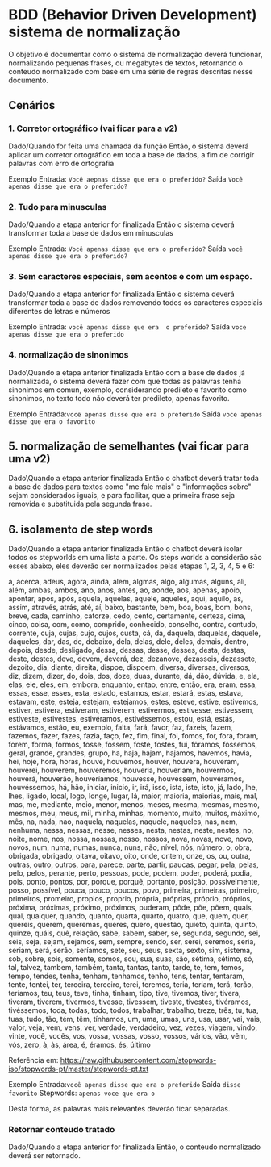 # BDD (Behavior Driven Development) sistema de normalização

O objetivo é documentar como o sistema de normalização deverá funcionar, normalizando pequenas frases, ou megabytes de textos, retornando o conteudo normalizado com base em uma série de regras descritas nesse documento.

## Cenários

### 1. Corretor ortográfico (vai ficar para a v2)

Dado/Quando for feita uma chamada da função
Então, o sistema deverá aplicar um corretor ortográfico em toda a base de dados, a fim de corrigir palavras com erro de ortografia

Exemplo
Entrada: `Você aepnas disse que era o preferido?`
Saída `Você apenas disse que era o preferido?`

### 2. Tudo para minusculas

Dado/Quando a etapa anterior for finalizada
Então o sistema deverá transformar toda a base de dados em minusculas

Exemplo
Entrada: `Você apenas disse que era o preferido?`
Saída `você apenas disse que era o preferido?`

### 3. Sem caracteres especiais, sem acentos e com um espaço.

Dado/Quando a etapa anterior for finalizada
Então o sistema deverá transformar toda a base de dados removendo todos os caracteres especiais diferentes de letras e números

Exemplo
Entrada: `você apenas disse que era  o preferido?`
Saída `voce apenas disse que era o preferido`

### 4. normalização de sinonimos

Dado\Quando a etapa anterior finalizada
Então com a base de dados já normalizada, o sistema deverá fazer com que todas as palavras tenha sinonimos em comun, exemplo, considerando predileto e favorito como sinonimos, no texto todo não deverá ter predileto, apenas favorito.

Exemplo
Entrada:`você apenas disse que era o preferido`
Saída `voce apenas disse que era o favorito`

## 5. normalização de semelhantes (vai ficar para uma v2)

Dado\Quando a etapa anterior finalizada
Então o chatbot deverá tratar toda a base de dados para textos como "me fale mais" e "informações sobre" sejam considerados iguais, e para facilitar, que a primeira frase seja removida e substituida pela segunda frase.

## 6. isolamento de step words

Dado\Quando a etapa anterior finalizada
Então o chatbot deverá isolar todos os stepworlds em uma lista a parte. Os steps worlds a considerão são esses abaixo, eles deverão ser normalizados pelas etapas 1, 2, 3, 4, 5 e 6:

a, acerca, adeus, agora, ainda, alem, algmas, algo, algumas, alguns, ali, além, ambas, ambos, ano, anos, antes, ao, aonde, aos, apenas, apoio, apontar, apos, após, aquela, aquelas, aquele, aqueles, aqui, aquilo, as, assim, através, atrás, até, aí, baixo, bastante, bem, boa, boas, bom, bons, breve, cada, caminho, catorze, cedo, cento, certamente, certeza, cima, cinco, coisa, com, como, comprido, conhecido, conselho, contra, contudo, corrente, cuja, cujas, cujo, cujos, custa, cá, da, daquela, daquelas, daquele, daqueles, dar, das, de, debaixo, dela, delas, dele, deles, demais, dentro, depois, desde, desligado, dessa, dessas, desse, desses, desta, destas, deste, destes, deve, devem, deverá, dez, dezanove, dezasseis, dezassete, dezoito, dia, diante, direita, dispoe, dispoem, diversa, diversas, diversos, diz, dizem, dizer, do, dois, dos, doze, duas, durante, dá, dão, dúvida, e, ela, elas, ele, eles, em, embora, enquanto, entao, entre, então, era, eram, essa, essas, esse, esses, esta, estado, estamos, estar, estará, estas, estava, estavam, este, esteja, estejam, estejamos, estes, esteve, estive, estivemos, estiver, estivera, estiveram, estiverem, estivermos, estivesse, estivessem, estiveste, estivestes, estivéramos, estivéssemos, estou, está, estás, estávamos, estão, eu, exemplo, falta, fará, favor, faz, fazeis, fazem, fazemos, fazer, fazes, fazia, faço, fez, fim, final, foi, fomos, for, fora, foram, forem, forma, formos, fosse, fossem, foste, fostes, fui, fôramos, fôssemos, geral, grande, grandes, grupo, ha, haja, hajam, hajamos, havemos, havia, hei, hoje, hora, horas, houve, houvemos, houver, houvera, houveram, houverei, houverem, houveremos, houveria, houveriam, houvermos, houverá, houverão, houveríamos, houvesse, houvessem, houvéramos, houvéssemos, há, hão, iniciar, inicio, ir, irá, isso, ista, iste, isto, já, lado, lhe, lhes, ligado, local, logo, longe, lugar, lá, maior, maioria, maiorias, mais, mal, mas, me, mediante, meio, menor, menos, meses, mesma, mesmas, mesmo, mesmos, meu, meus, mil, minha, minhas, momento, muito, muitos, máximo, mês, na, nada, nao, naquela, naquelas, naquele, naqueles, nas, nem, nenhuma, nessa, nessas, nesse, nesses, nesta, nestas, neste, nestes, no, noite, nome, nos, nossa, nossas, nosso, nossos, nova, novas, nove, novo, novos, num, numa, numas, nunca, nuns, não, nível, nós, número, o, obra, obrigada, obrigado, oitava, oitavo, oito, onde, ontem, onze, os, ou, outra, outras, outro, outros, para, parece, parte, partir, paucas, pegar, pela, pelas, pelo, pelos, perante, perto, pessoas, pode, podem, poder, poderá, podia, pois, ponto, pontos, por, porque, porquê, portanto, posição, possivelmente, posso, possível, pouca, pouco, poucos, povo, primeira, primeiras, primeiro, primeiros, promeiro, propios, proprio, própria, próprias, próprio, próprios, próxima, próximas, próximo, próximos, puderam, pôde, põe, põem, quais, qual, qualquer, quando, quanto, quarta, quarto, quatro, que, quem, quer, quereis, querem, queremas, queres, quero, questão, quieto, quinta, quinto, quinze, quáis, quê, relação, sabe, sabem, saber, se, segunda, segundo, sei, seis, seja, sejam, sejamos, sem, sempre, sendo, ser, serei, seremos, seria, seriam, será, serão, seríamos, sete, seu, seus, sexta, sexto, sim, sistema, sob, sobre, sois, somente, somos, sou, sua, suas, são, sétima, sétimo, só, tal, talvez, tambem, também, tanta, tantas, tanto, tarde, te, tem, temos, tempo, tendes, tenha, tenham, tenhamos, tenho, tens, tentar, tentaram, tente, tentei, ter, terceira, terceiro, terei, teremos, teria, teriam, terá, terão, teríamos, teu, teus, teve, tinha, tinham, tipo, tive, tivemos, tiver, tivera, tiveram, tiverem, tivermos, tivesse, tivessem, tiveste, tivestes, tivéramos, tivéssemos, toda, todas, todo, todos, trabalhar, trabalho, treze, três, tu, tua, tuas, tudo, tão, tém, têm, tínhamos, um, uma, umas, uns, usa, usar, vai, vais, valor, veja, vem, vens, ver, verdade, verdadeiro, vez, vezes, viagem, vindo, vinte, você, vocês, vos, vossa, vossas, vosso, vossos, vários, vão, vêm, vós, zero, à, às, área, é, éramos, és, último

Referência em: https://raw.githubusercontent.com/stopwords-iso/stopwords-pt/master/stopwords-pt.txt

Exemplo
Entrada:`você apenas disse que era o preferido`
Saída `disse favorito`
Stepwords: `apenas voce que era o`

Desta forma, as palavras mais relevantes deverão ficar separadas.

### Retornar conteudo tratado

Dado/Quando a etapa anterior for finalizada
Então, o conteudo normalizado deverá ser retornado.
